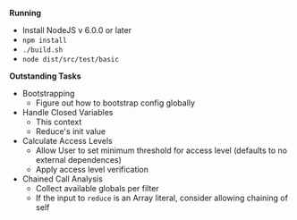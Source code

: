 **Running**

* Install NodeJS v 6.0.0 or later
* `npm install`
* `./build.sh`
* `node dist/src/test/basic`

**Outstanding Tasks**
* Bootstrapping
    * Figure out how to bootstrap config globally
* Handle Closed Variables
    * This context
    * Reduce's init value
* Calculate Access Levels
    * Allow User to set minimum threshold for access level (defaults to no external dependences)
    * Apply access level verification
* Chained Call Analysis 
    * Collect available globals per filter
    * If the input to `reduce` is an Array literal, consider allowing chaining of self